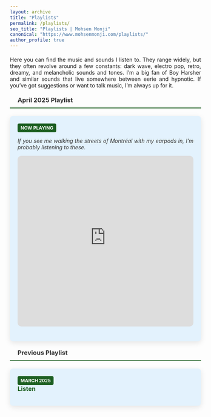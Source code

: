 ```yaml
---
layout: archive
title: "Playlists"
permalink: /playlists/
seo_title: "Playlists | Mohsen Monji"
canonical: "https://www.mohsenmonji.com/playlists/"
author_profile: true
---
```


<style>
  h3 {
    border-bottom: 2px solid #1B5E20;
    font-weight: bold;
    padding-bottom: 10px;
    margin-top: 20px;
    margin-bottom: 20px;
    display: flex;
    align-items: center;
    gap: 10px;
    color: #333;
  }

   .playlist-section {
    margin-top: 20px;
    margin-bottom: 40px;
  }

  .playlist-section p {
    text-align: justify;
  }

  .playlist-card {
    border-radius: 8px;
    padding: 20px;
    margin-bottom: 20px;
    color: #333333;
    box-shadow: 0px 4px 15px rgba(0, 0, 0, 0.1);
    transition: transform 0.3s ease, box-shadow 0.3s ease;
    text-align: justify;
  }

  .playlist-card:hover {
    transform: translateY(-5px);
    box-shadow: 0px 8px 20px rgba(0, 0, 0, 0.2);
  }

  .playlist-card:nth-child(odd) {
    background-color: #E3F2FD;
  }

  .playlist-card:nth-child(even) {
    background-color: #F3F4F6;
  }

  .playlist-card ul {
    list-style: none;
    padding: 0;
    margin: 0;
  }

  .playlist-card ul li {
    margin-bottom: 15px;
    font-size: 1rem;
  }

  .playlist-card ul li a {
    color: #1B5E20;
    text-decoration: none;
    font-weight: bold;
  }

  .playlist-card ul li a:hover {
    text-decoration: underline;
  }

  .tag {
    display: inline-block;
    background: #1B5E20;
    color: #FFFFFF;
    padding: 4px 8px;
    font-size: 12px;
    border-radius: 4px;
    margin-right: 8px;
    text-transform: uppercase;
    font-weight: bold;
  }

  .icon {
    margin-right: 10px;
    color: #1B5E20;
  }
</style>

<div class="playlist-section">
  <p>Here you can find the music and sounds I listen to. They range widely, but they often revolve around a few constants: dark wave, electro pop, retro, dreamy, and melancholic sounds and tones. I’m a big fan of Boy Harsher and similar sounds that live somewhere between eerie and hypnotic. If you’ve got suggestions or want to talk music, I’m always up for it.</p>

 <h3><i class="fas fa-music icon"></i> April 2025 Playlist</h3>

<div class="playlist-card">
  <span class="tag">Now Playing</span>
  <p><em>If you see me walking the streets of Montréal with my earpods in, I’m probably listening to these.</em></p>
  <ul>
    <li>
      <iframe allow="autoplay *; encrypted-media *; fullscreen *; clipboard-write"
              frameborder="0"
              height="450"
              style="width:100%;max-width:660px;overflow:hidden;border-radius:10px;"
              sandbox="allow-forms allow-popups allow-same-origin allow-scripts allow-storage-access-by-user-activation allow-top-navigation-by-user-activation"
              src="https://embed.music.apple.com/ca/playlist/april-2025/pl.u-aZb0NJvs1Evkzgb">
      </iframe>
    </li>
  </ul>
</div>

  <h3><i class="fas fa-history icon"></i> Previous Playlist</h3>

  <div class="playlist-card">
    <span class="tag">March 2025</span>
    <ul>
      <li>
        <a href="https://music.apple.com/ca/playlist/march-2025/pl.u-11zBJWySN0BzjGq" target="_blank">
          Listen
        </a>
      </li>
    </ul>
  </div>
</div>
